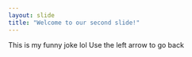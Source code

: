 ```yaml
---
layout: slide
title: "Welcome to our second slide!"
---
```

This is my funny joke lol
Use the left arrow to go back
